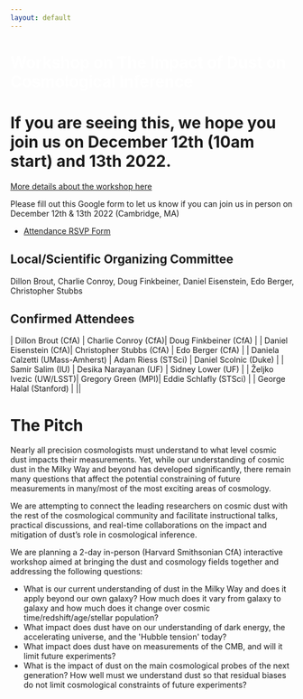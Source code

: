 ```yaml
---
layout: default
---
```


# <span style="color:white">Workshop on The Impact of Dust on Cosmological Inference</span>

# If you are seeing this, we hope you join us on December 12th (10am start) and 13th 2022.

[More details about the workshop here](https://djbrout.github.io/Dust_In_Cosmology_CfA_2022/#the-pitch) 

Please fill out this Google form to let us know if you can join us in person on December 12th & 13th 2022 (Cambridge, MA)
* [Attendance RSVP Form](https://docs.google.com/forms/d/e/1FAIpQLSfpDN5LbUeNXzUcLl0ici5jvV37BOPDfxlz3f6H9GUrbqtsTg/viewform?usp=sf_link)


## Local/Scientific Organizing Committee

Dillon Brout, Charlie Conroy, Doug Finkbeiner, Daniel Eisenstein, Edo Berger, Christopher Stubbs

## Confirmed Attendees

| Dillon Brout (CfA)  | Charlie Conroy (CfA)| Doug Finkbeiner (CfA) |
| Daniel Eisenstein (CfA)| Christopher Stubbs (CfA)  | Edo Berger (CfA) |
| Daniela Calzetti (UMass-Amherst)  | Adam Riess (STSci)  | Daniel Scolnic  (Duke)  |
| Samir Salim (IU) | Desika Narayanan (UF) | Sidney Lower (UF)  |
| Željko Ivezic (UW/LSST)| Gregory Green (MPI)| Eddie Schlafly (STSci) |
| George Halal (Stanford) |   ||



# <a name="pitch"></a>The Pitch
Nearly all precision cosmologists must understand to what level cosmic dust impacts their measurements. Yet, while our understanding of cosmic dust in the Milky Way and beyond has developed significantly, there remain many questions that affect the potential constraining of future measurements in many/most of the most exciting areas of cosmology. 

We are attempting to connect the leading researchers on cosmic dust with the rest of the cosmological community and facilitate instructional talks, practical discussions, and real-time collaborations on the impact and mitigation of dust’s role in cosmological inference.

We are planning a 2-day in-person (Harvard Smithsonian CfA) interactive workshop aimed at bringing the dust and cosmology fields together and addressing the following questions:
* What is our current understanding of dust in the Milky Way and does it apply beyond our own galaxy? How much does it vary from galaxy to galaxy and how much does it change over cosmic time/redshift/age/stellar population?
* What impact does dust have on our understanding of dark energy, the accelerating universe, and the 'Hubble tension' today? 
* What impact does dust have on measurements of the CMB, and will it limit future experiments? 
* What is the impact of dust on the main cosmological probes of the next generation? How well must we understand dust so that residual biases do not limit cosmological constraints of future experiments?


